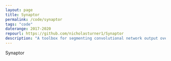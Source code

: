 ```yaml
---
layout: page
title: Synaptor
permalink: /code/synaptor
tags: "code"
daterange: 2017-2020
repourl: https://github.com/nicholasturner1/Synaptor
description: "A toolbox for segmenting convolutional network output over large volumes, with a special focus on synapse predictions in large EM samples"
---
```



Synaptor
